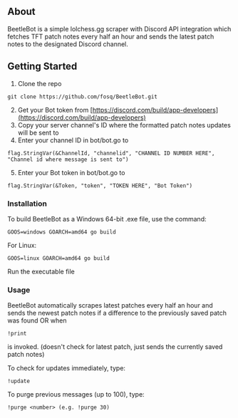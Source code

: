 ## About

BeetleBot is a simple lolchess.gg scraper with Discord API integration which fetches TFT patch notes every half an hour and sends the latest patch notes to the designated Discord channel. 

## Getting Started

1. Clone the repo
```
git clone https://github.com/fosq/BeetleBot.git
```
2. Get your Bot token from [https://discord.com/build/app-developers](https://discord.com/build/app-developers)
3. Copy your server channel's ID where the formatted patch notes updates will be sent to
4. Enter your channel ID in bot/bot.go to
```
flag.StringVar(&ChannelId, "channelid", "CHANNEL ID NUMBER HERE", "Channel id where message is sent to")
```
5. Enter your Bot token in bot/bot.go to
```
flag.StringVar(&Token, "token", "TOKEN HERE", "Bot Token")
```

### Installation

To build BeetleBot as a Windows 64-bit .exe file, use the command:
```
GOOS=windows GOARCH=amd64 go build
```
For Linux:
```
GOOS=linux GOARCH=amd64 go build
```

Run the executable file

### Usage

BeetleBot automatically scrapes latest patches every half an hour and sends the newest patch notes if a difference to the previously saved patch was found OR when
```
!print
```
is invoked. (doesn't check for latest patch, just sends the currently saved patch notes)

To check for updates immediately, type:
```
!update
```

To purge previous messages (up to 100), type:
```
!purge <number> (e.g. !purge 30)
```